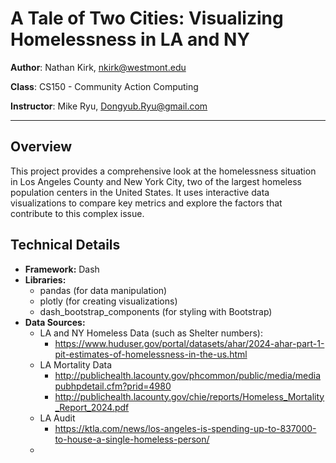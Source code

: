 # A Tale of Two Cities: Visualizing Homelessness in LA and NY

**Author**: Nathan Kirk, nkirk@westmont.edu

**Class**: CS150 - Community Action Computing

**Instructor**: Mike Ryu, Dongyub.Ryu@gmail.com

---

## Overview

This project provides a comprehensive look at the homelessness situation in Los Angeles County and New York City, two of
the largest homeless population centers in the United States. It uses interactive data visualizations to compare key
metrics and explore the factors that contribute to this complex issue.

## Technical Details

* **Framework:** Dash
* **Libraries:**
    * pandas (for data manipulation)
    * plotly (for creating visualizations)
    * dash_bootstrap_components (for styling with Bootstrap)
* **Data Sources:**
    * LA and NY Homeless Data (such as Shelter numbers):
        * https://www.huduser.gov/portal/datasets/ahar/2024-ahar-part-1-pit-estimates-of-homelessness-in-the-us.html
    * LA Mortality Data
        * http://publichealth.lacounty.gov/phcommon/public/media/mediapubhpdetail.cfm?prid=4980
        * http://publichealth.lacounty.gov/chie/reports/Homeless_Mortality_Report_2024.pdf
    * LA Audit
        * https://ktla.com/news/los-angeles-is-spending-up-to-837000-to-house-a-single-homeless-person/
    * 
